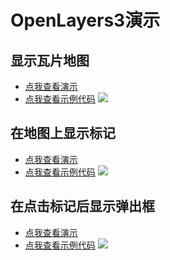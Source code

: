 # OpenLayers3演示

## 显示瓦片地图
- [点我查看演示](https://mgsky1.github.io/OpenLayers3Demo/showMap/index.html)
- [点我查看示例代码](https://github.com/mgsky1/OpenLayers3Demo/blob/master/showMap/index.html)
![](http://xxx.fishc.com/album/201805/03/202734emw1x1pwlytizawx.png)

## 在地图上显示标记
- [点我查看演示](https://mgsky1.github.io/OpenLayers3Demo/showMarkerOnMap/index.html)
- [点我查看示例代码](https://github.com/mgsky1/OpenLayers3Demo/blob/master/showMarkerOnMap/index.html)
![](http://xxx.fishc.com/album/201805/03/202930xwg6a90zlv2xgv9g.png)

## 在点击标记后显示弹出框
- [点我查看演示](https://mgsky1.github.io/OpenLayers3Demo/showPopupWhenClickOnMarker/index.html)
- [点我查看示例代码](https://github.com/mgsky1/OpenLayers3Demo/blob/master/showPopupWhenClickOnMarker/index.html)
![](http://xxx.fishc.com/album/201805/03/203123wz33g6esyh33d0qg.png)
